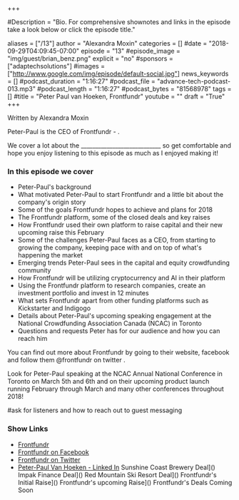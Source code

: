 +++

#Description = "Bio. For comprehensive shownotes and links in the episode take a look below or click the episode title."

aliases = ["/13"]
author = "Alexandra Moxin"
categories = []
#date = "2018-09-29T04:09:45-07:00"
episode = "13"
#episode_image = "img/guest/brian_benz.png"
explicit = "no"
#sponsors = ["adaptechsolutions"]
#images = ["http://www.google.com/img/episode/default-social.jpg"]
news_keywords = []
#podcast_duration = "1:16:27"
#podcast_file = "advance-tech-podcast-013.mp3"
#podcast_length = "1:16:27"
#podcast_bytes = "81568978"
tags = []
#title = "Peter Paul van Hoeken, Frontfundr"
youtube = ""
draft = "True"
+++

Written by Alexandra Moxin

Peter-Paul  is the CEO of Frontfundr - .

We cover a lot about the ____________________________ so get comfortable and hope you enjoy listening to this episode as much as I enjoyed making it!



### In this episode we cover

* Peter-Paul's background
* What motivated Peter-Paul to start Frontfundr and a little bit about the company's origin story
* Some of the goals Frontfundr hopes to achieve and plans for 2018
* The Frontfundr platform, some of the closed deals and key raises
* How Frontfundr used their own platform to raise capital and their new upcoming raise this February
* Some of the challenges Peter-Paul faces as a CEO, from starting to growing the company, keeping pace with and on top of what's happening the market
* Emerging trends Peter-Paul sees in the capital and equity crowdfunding community
* How Frontfundr will be utilizing cryptocurrency and AI in their platform
* Using the Frontfundr platform to research companies, create an investment portfolio and invest in 12 minutes
* What sets Frontfundr apart from other funding platforms such as Kickstarter and Indigogo
* Details about Peter-Paul's upcoming speaking engagement at the National Crowdfunding Association Canada (NCAC) in Toronto
* Questions and requests Peter has for our audience and how you can reach him

You can find out more about Frontfundr by going to their website, facebook and follow them @frontfundr on twitter .

Look for Peter-Paul speaking at the NCAC Annual National Conference in Toronto on March 5th and 6th and on their upcoming product launch running February through March and many other conferences throughout 2018!


 #ask for listeners and how to reach out to guest messaging


### Show Links

* [Frontfundr](frontfundr.com/OurStory)
* [Frontfundr on Facebook]()
* [Frontfundr on Twitter]()
* [Peter-Paul Van Hoeken - Linked In](linkedin.com/in/peterpaulvanhoeken/)
Sunshine Coast Brewery Deal]()
Impak Finance Deal]()
Red Mountain Ski Resort Deal]()
Frontfundr's Initial Raise]()
Frontfundr's upcoming Raise]()
Frontfundr's Deals Coming Soon





